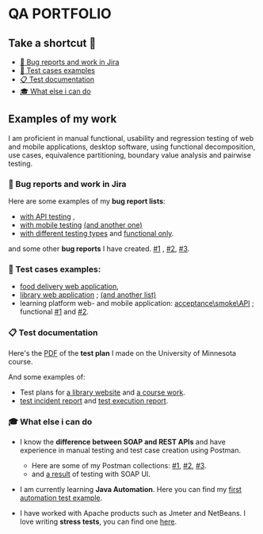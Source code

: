 # **QA PORTFOLIO**

## Take a shortcut 🏃
- <a href="#bug-reports-jira">🐞 Bug reports and work in Jira</a> 
- <a href="#test-cases-examples">🔨 Test cases examples</a>
- <a href="#test-documentation">📋 Test documentation</a>
- <a href="#what-else">🎓 What else i can do</a>

## Examples of my work
I am proficient in manual functional, usability and regression testing of web and mobile applications, desktop software, using functional decomposition, use cases, equivalence partitioning, boundary value analysis and pairwise testing.

<h3 id="bug-reports-jira">🐞 Bug reports and work in Jira</h3>

Here are some examples of my **bug report lists**:
- <a href="https://drive.google.com/file/d/1Euzisl_QcJI68o7oY5h718-LkbcWluQ0/view?usp=share_link">with API testing</a> , 
- <a href="https://drive.google.com/file/d/1X0NU9xMVGDPhRmY6W9O6-9Fz-KsfvgEF/view?usp=share_link">with mobile testing</a>
<a href="https://drive.google.com/file/d/1pDhc59h3iy273P4VIvCF256iI6XJ2_XK/view?usp=share_link">(and another one)</a>
- <a href="https://drive.google.com/file/d/1z7YNKSWeLfMzJKRp0AoNoW0Cao4qPFZH/view?usp=share_link">with different testing types</a> and 
<a href="https://drive.google.com/file/d/1Mm_ARNUrDMXiK-LOMiuwzru4J6tbYNqA/view?usp=share_link">functional only</a>.

and some other **bug reports** I have created.
<a href="https://drive.google.com/file/d/1pCBfe_JmHwesoD7MGWCD2mL7skB9g7Fe/view?usp=share_link">#1<a/> , <a href="https://drive.google.com/file/d/1ulHaib0ZN8fqGT_aAgPfpiRq9gu4IwKh/view?usp=share_link">#2</a>, <a href="https://drive.google.com/file/d/1uxpF8A5QVFekZ6s5VKjOwksz-AzDR2DU/view?usp=share_link">#3</a>.

<h3 id="test-cases-examples">🔨 Test cases examples:</h3>

- <a href="https://drive.google.com/file/d/1gdklw-5ZQWtMl8OOJ8oBGnsBdaqpie3Y/view?usp=share_link">food delivery web application</a>, 
- <a href="https://drive.google.com/file/d/1r3Se8DyyT1szvozg2B12k7DenmrwZIBA/view?usp=share_link">library web application</a> ;
<a href="https://drive.google.com/file/d/1U6UH2FCHF0Lkt0Mqz8Gwhcx8QNMCIhJ1/view?usp=share_link">(and another list)</a>
- learning platform web- and mobile application: <a href="https://drive.google.com/file/d/1tlAzO5Rca3MROZ4Net9umYBe33AugE5j/view?usp=share_link">acceptance\smoke\API</a> ; functional <a href="https://drive.google.com/file/d/16bxJQRXGT9LV6CZITCaxKoesjFwfOkV2/view?usp=share_link">#1</a> and <a href="https://drive.google.com/file/d/1Bt4KFTpGgoQz0tKiIB_erOS9B-Xf5nv8/view?usp=share_link">#2</a>.

<h3 id="test-documentation">📋 Test documentation</h3>

Here's the <a href="https://drive.google.com/file/d/1vDN-WhNRcnhdTVzGe8aX7oHsCGBA7dWj/view?usp=share_link">PDF</a> of the **test plan** I made on the University of Minnesota course.

  And some examples of:
- Test plans for <a href="https://drive.google.com/file/d/1-LyQnEScZ5utVVRpU4cdO8Qtjp7VX05k/view?usp=share_link">a library website</a> and
<a href="https://drive.google.com/file/d/1yH_kN5MJTd6REygt7q_HE1xALOWQMpXJ/view?usp=share_link">a course work</a>. 
- <a href="https://drive.google.com/file/d/1ZMb3qZ_3JdQmbsqOGcKQ8MF1RKaSpHu6/view?usp=share_link">test incident report</a> and <a href="https://drive.google.com/file/d/1FSxl2i3EAMH127Zj9KJERUjJRU8UuI-c/view?usp=share_link">test execution report</a>.
  
<h3 id="what-else">🎓 What else i can do</h3>

- I know the **difference between SOAP and REST APIs** and have experience in manual testing and test case creation using Postman.
  - Here are some of my Postman collections:
<a href="https://github.com/dariamkd/portfolio/blob/d265b28b316f680ba502a3ae6a4ca789e91286c0/Course%20work%202.0.postman_collection.json">#1</a>, <a href="https://github.com/dariamkd/portfolio/blob/d265b28b316f680ba502a3ae6a4ca789e91286c0/Diplom.postman_collection.json">#2</a>, 
<a href="https://github.com/dariamkd/portfolio/blob/d265b28b316f680ba502a3ae6a4ca789e91286c0/homework%205.postman_collection.json">#3</a>.
  - and <a href="https://github.com/dariamkd/portfolio/blob/1e7f0e83b2ab151dab5dc2303079110961cec27b/files/api/soapuihomework">a result</a> of testing with SOAP UI.
- I am currently learning **Java Automation**. Here you can find my <a href="https://github.com/dariamkd/portfolio/blob/f90b006b6b871bbed1cb2d20b390798a6948adb1/CoffeeMakerTest.java">first automation test example</a>.
- I have worked with Apache products such as Jmeter and NetBeans. I love writing **stress tests**, you can find one  <a href="https://github.com/dariamkd/portfolio/blob/abf091d3bc013a5bc195e50f4f7f69e34af38cf9/files/homework7.jmx">here</a>.

  <a href=" "> </a>
